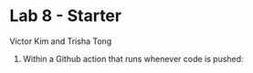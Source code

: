# Lab 8 - Starter
Victor Kim and Trisha Tong
1. Within a Github action that runs whenever code is pushed: 
